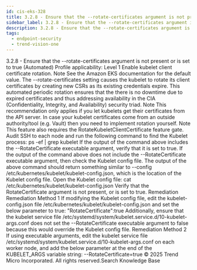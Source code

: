 ```yaml
---
id: cis-eks-328
title: 3.2.8 - Ensure that the --rotate-certificates argument is not present or is set to true (Automated)
sidebar_label: 3.2.8 - Ensure that the --rotate-certificates argument is not present or is set to true (Automated)
description: 3.2.8 - Ensure that the --rotate-certificates argument is not present or is set to true (Automated)
tags:
  - endpoint-security
  - trend-vision-one
---
```


 3.2.8 - Ensure that the --rotate-certificates argument is not present or is set to true (Automated) Profile applicability: Level 1 Enable kubelet client certificate rotation. Note See the Amazon EKS documentation for the default value. The --rotate-certificates setting causes the kubelet to rotate its client certificates by creating new CSRs as its existing credentials expire. This automated periodic rotation ensures that the there is no downtime due to expired certificates and thus addressing availability in the CIA (Confidentiality, Integrity, and Availability) security triad. Note This recommendation only applies if you let kubelets get their certificates from the API server. In case your kubelet certificates come from an outside authority/tool (e.g. Vault) then you need to implement rotation yourself. Note This feature also requires the RotateKubeletClientCertificate feature gate. Audit SSH to each node and run the following command to find the Kubelet process: ps -ef | grep kubelet If the output of the command above includes the --RotateCertificate executable argument, verify that it is set to true. If the output of the command above does not include the --RotateCertificate executable argument, then check the Kubelet config file. The output of the above command should return something similar to --config /etc/kubernetes/kubelet/kubelet-config.json, which is the location of the Kubelet config file. Open the Kubelet config file: cat /etc/kubernetes/kubelet/kubelet-config.json Verify that the RotateCertificate argument is not present, or is set to true. Remediation Remediation Method 1 If modifying the Kubelet config file, edit the kubelet-config.json file /etc/kubernetes/kubelet/kubelet-config.json and set the below parameter to true: "RotateCertificate":true Additionally, ensure that the kubelet service file /etc/systemd/system/kubelet.service.d/10-kubelet-args.conf does not set the --RotateCertificate executable argument to false because this would override the Kubelet config file. Remediation Method 2 If using executable arguments, edit the kubelet service file /etc/systemd/system/kubelet.service.d/10-kubelet-args.conf on each worker node, and add the below parameter at the end of the KUBELET_ARGS variable string: --RotateCertificate=true © 2025 Trend Micro Incorporated. All rights reserved.Search Knowledge Base
